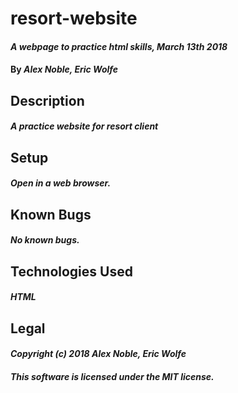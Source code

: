 # resort-website

#### _A webpage to practice html skills, March 13th 2018_

#### By _**Alex Noble, Eric Wolfe**_

## Description

#### _A practice website for resort client_

## Setup

#### _Open in a web browser._

## Known Bugs

#### _No known bugs._

## Technologies Used

#### _HTML_

## Legal

#### _Copyright (c) 2018 Alex Noble, Eric Wolfe_

#### _This software is licensed under the MIT license._
